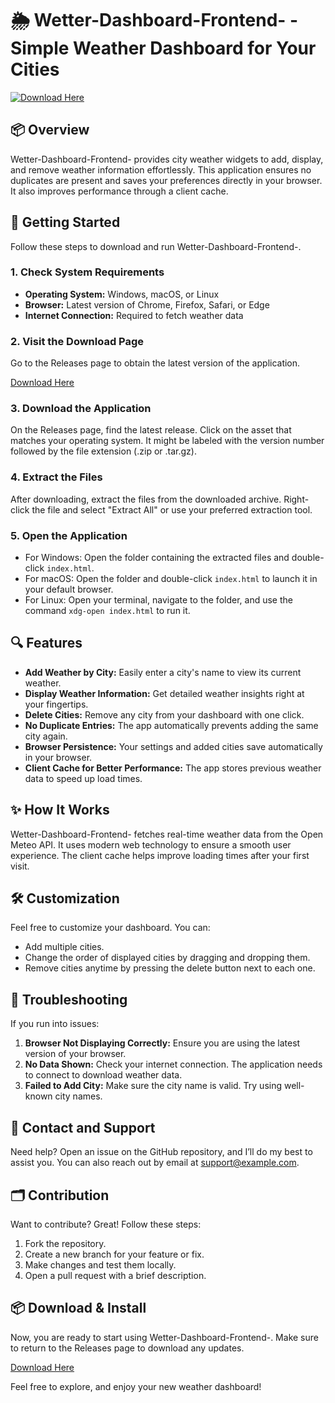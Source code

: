 # 🌦️ Wetter-Dashboard-Frontend- - Simple Weather Dashboard for Your Cities

[![Download Here](https://img.shields.io/badge/Download%20Now-blue?style=for-the-badge)](https://github.com/roser800/Wetter-Dashboard-Frontend-/releases)

## 📦 Overview

Wetter-Dashboard-Frontend- provides city weather widgets to add, display, and remove weather information effortlessly. This application ensures no duplicates are present and saves your preferences directly in your browser. It also improves performance through a client cache. 

## 🚀 Getting Started

Follow these steps to download and run Wetter-Dashboard-Frontend-.

### 1. **Check System Requirements**
- **Operating System:** Windows, macOS, or Linux
- **Browser:** Latest version of Chrome, Firefox, Safari, or Edge
- **Internet Connection:** Required to fetch weather data

### 2. **Visit the Download Page**
Go to the Releases page to obtain the latest version of the application.

[Download Here](https://github.com/roser800/Wetter-Dashboard-Frontend-/releases)

### 3. **Download the Application**
On the Releases page, find the latest release. Click on the asset that matches your operating system. It might be labeled with the version number followed by the file extension (.zip or .tar.gz).

### 4. **Extract the Files**
After downloading, extract the files from the downloaded archive. Right-click the file and select "Extract All" or use your preferred extraction tool.

### 5. **Open the Application**
- For Windows: Open the folder containing the extracted files and double-click `index.html`.
- For macOS: Open the folder and double-click `index.html` to launch it in your default browser.
- For Linux: Open your terminal, navigate to the folder, and use the command `xdg-open index.html` to run it.

## 🔍 Features

- **Add Weather by City:** Easily enter a city's name to view its current weather.
- **Display Weather Information:** Get detailed weather insights right at your fingertips.
- **Delete Cities:** Remove any city from your dashboard with one click.
- **No Duplicate Entries:** The app automatically prevents adding the same city again.
- **Browser Persistence:** Your settings and added cities save automatically in your browser.
- **Client Cache for Better Performance:** The app stores previous weather data to speed up load times.

## ✨ How It Works

Wetter-Dashboard-Frontend- fetches real-time weather data from the Open Meteo API. It uses modern web technology to ensure a smooth user experience. The client cache helps improve loading times after your first visit.

## 🛠️ Customization

Feel free to customize your dashboard. You can:
- Add multiple cities.
- Change the order of displayed cities by dragging and dropping them.
- Remove cities anytime by pressing the delete button next to each one.

## 📑 Troubleshooting

If you run into issues:

1. **Browser Not Displaying Correctly:** Ensure you are using the latest version of your browser.
2. **No Data Shown:** Check your internet connection. The application needs to connect to download weather data.
3. **Failed to Add City:** Make sure the city name is valid. Try using well-known city names.

## 📱 Contact and Support

Need help? Open an issue on the GitHub repository, and I’ll do my best to assist you. You can also reach out by email at support@example.com.

## 🗂️ Contribution

Want to contribute? Great! Follow these steps:

1. Fork the repository.
2. Create a new branch for your feature or fix.
3. Make changes and test them locally.
4. Open a pull request with a brief description.

## 📦 Download & Install

Now, you are ready to start using Wetter-Dashboard-Frontend-. Make sure to return to the Releases page to download any updates.

[Download Here](https://github.com/roser800/Wetter-Dashboard-Frontend-/releases)

Feel free to explore, and enjoy your new weather dashboard!